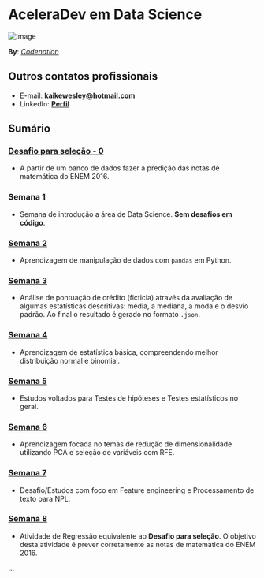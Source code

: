 # AceleraDev em Data Science

![image](https://user-images.githubusercontent.com/32513366/83427491-30e10100-a407-11ea-96ae-13a23aecbb02.png)

**By**: [*Codenation*](https://www.codenation.dev/)

## Outros contatos profissionais
- E-mail: **kaikewesley@hotmail.com**
- LinkedIn: [**Perfil**](https://www.linkedin.com/in/kaike-wesley-reis/)

## Sumário

### [Desafio para seleção - 0](https://github.com/KaikeWesleyReis/codenation-aceleradev-datascience/tree/master/desafio_0)
- A partir de um banco de dados fazer a predição das notas de matemática do ENEM 2016.

### Semana 1
- Semana de introdução a área de Data Science. **Sem desafios em código**.

### [Semana 2](https://github.com/KaikeWesleyReis/codenation-aceleradev-datascience/tree/master/semana_2)
- Aprendizagem de manipulação de dados com `pandas` em Python.

### [Semana 3](https://github.com/KaikeWesleyReis/codenation-aceleradev-datascience/tree/master/semana_3)
- Análise de pontuação de crédito (ficticia) através da avaliação de algumas estatísticas descritivas: média, a mediana, a moda e o desvio padrão. Ao final o resultado é gerado no formato `.json`.

### [Semana 4](https://github.com/KaikeWesleyReis/codenation-aceleradev-datascience/tree/master/semana_4)
- Aprendizagem de estatística básica, compreendendo melhor distribuição normal e binomial.

### [Semana 5](https://github.com/KaikeWesleyReis/codenation-aceleradev-datascience/tree/master/semana_5)
- Estudos voltados para Testes de hipóteses e Testes estatísticos no geral.

### [Semana 6](https://github.com/KaikeWesleyReis/codenation-aceleradev-datascience/tree/master/semana_6)
- Aprendizagem focada no temas de redução de dimensionalidade utilizando PCA e seleção de variáveis com RFE.

### [Semana 7](https://github.com/KaikeWesleyReis/codenation-aceleradev-datascience/tree/master/semana_7)
- Desafio/Estudos com foco em Feature engineering e Processamento de texto para NPL.

### [Semana 8](https://github.com/KaikeWesleyReis/codenation-aceleradev-datascience/tree/master/semana_8)
- Atividade de Regressão equivalente ao **Desafio para seleção**. O objetivo desta atividade é prever corretamente as notas de matemática do ENEM 2016.

...
